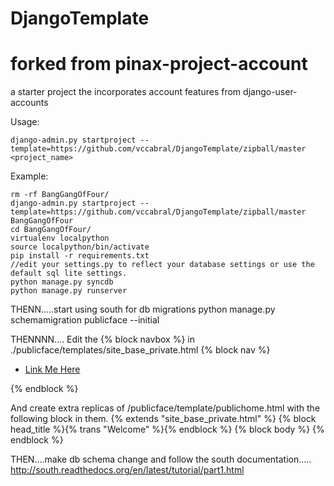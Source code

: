 DjangoTemplate
==============
forked from
pinax-project-account
=====================

a starter project the incorporates account features from django-user-accounts


Usage:

    django-admin.py startproject --template=https://github.com/vccabral/DjangoTemplate/zipball/master <project_name>

Example:

    rm -rf BangGangOfFour/
    django-admin.py startproject --template=https://github.com/vccabral/DjangoTemplate/zipball/master BangGangOfFour
    cd BangGangOfFour/
    virtualenv localpython
    source localpython/bin/activate
    pip install -r requirements.txt
    //edit your settings.py to reflect your database settings or use the default sql lite settings. 
    python manage.py syncdb
    python manage.py runserver

THENN.....start using south for db migrations
    python manage.py schemamigration publicface --initial

THENNNN....
Edit the {% block navbox %} in ./publicface/templates/site_base_private.html
{% block nav %}
<ul class="nav">
    <li id="tab_fifth">
        <a href="#">Link Me Here</a>
    </li>
</ul>
{% endblock %}

And create extra replicas of /publicface/template/publichome.html with the following block in them.
{% extends "site_base_private.html" %}
{% block head_title %}{% trans "Welcome" %}{% endblock %}
{% block body %}
{% endblock %}

THEN....make db schema change and follow the south documentation.....
http://south.readthedocs.org/en/latest/tutorial/part1.html
